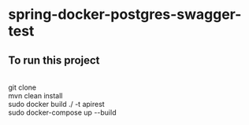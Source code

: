 # spring-docker-postgres-swagger-test

<h2>To run this project </h2><br>
git clone<br>
mvn clean install<br>
sudo docker build ./ -t apirest<br>
sudo docker-compose up --build <br>
